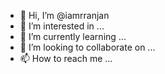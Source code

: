 - 👋 Hi, I’m @iamrranjan
- 👀 I’m interested in ...
- 🌱 I’m currently learning ...
- 💞️ I’m looking to collaborate on ...
- 📫 How to reach me ...

<!---
iamrranjan/iamrranjan is a ✨ special ✨ repository because its `README.md` (this file) appears on your GitHub profile.
You can click the Preview link to take a look at your changes.
--->
